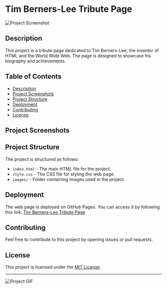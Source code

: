 # Tim Berners-Lee Tribute Page

![Project Screenshot](screenshot.png)
<!-- Ajoutez une capture d'écran de votre projet ici -->

## Description

This project is a tribute page dedicated to Tim Berners-Lee, the inventor of HTML and the World Wide Web. The page is designed to showcase his biography and achievements.

## Table of Contents

- [Description](#description)
- [Project Screenshots](#project-screenshots)
- [Project Structure](#project-structure)
- [Deployment](#deployment)
- [Contributing](#contributing)
- [License](#license)

## Project Screenshots

<!-- Ajoutez ici une ou plusieurs captures d'écran de votre projet pour illustrer son apparence. -->

## Project Structure

The project is structured as follows:

- `index.html` - The main HTML file for the project.
- `style.css` - The CSS file for styling the web page.
- `images/` - Folder containing images used in the project.

## Deployment

The web page is deployed on GitHub Pages. You can access it by following this link: [Tim Berners-Lee Tribute Page](https://your-github-username.github.io/tim-berners-lee)
<!-- Assurez-vous de remplacer "your-github-username" par votre nom d'utilisateur GitHub. -->

## Contributing

Feel free to contribute to this project by opening issues or pull requests.

## License

This project is licensed under the [MIT License](LICENSE).

---

![Project GIF](https://media.giphy.com/media/6tHy8UAbv3zgs/giphy.gif)
<!-- Ajoutez ici un GIF illustrant le fonctionnement ou l'apparence de votre projet. -->
